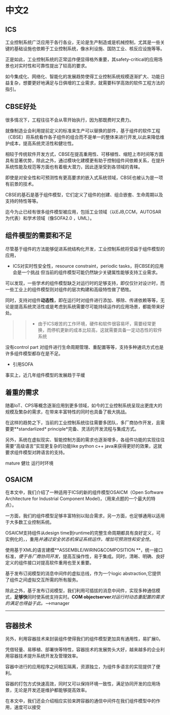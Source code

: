 # 中文2

## ICS

工业控制系统广泛应用于各行各业，无论是生产制造或是机械控制，尤其是一些关键的基础设施也依赖于工业控制系统，像水利设施、国防工业、核反应设施等等。

正是如此，工业控制系统的正常运作便显得格外重要，其safety-critical的应用场景也对实时性和可靠性提出了较高的要求。

如今集成化、网络化、智能化的发展趋势使得工业控制系统规模逐渐扩大、功能日益复杂，想要更好地满足与日俱增的工业需求，就需要科学高效的软件工程方法的指引。

## CBSE好处

很多情况下，工程往往不会从零开始执行，因为那既费时又费力。

就像制造业会利用提前定义的标准来生产可以替换的部件，基于组件的软件工程（CBSE）将系统看作各子组件的组合而不是单一的整体来进行开发,以此来降低维护成本，提高系统灵活性和健壮性。

相较于传统软件开发方式，CBSE在提高重用性、可移植性、缩短上市时间等方面具有显著优势，除此之外，通过模块化建模更有助于控制组件间依赖关系，在提升系统性能及规范等方面也有着极大潜力，因此逐渐受到各领域的青睐。

即使是对安全性和可预测性有更高要求的嵌入式系统领域，CBSE也被认为是一项有前景的技术。

CBSE的基石是基于组件模型，它们定义了组件的创建、组合嵌套、生命周期以及支持的特性等等。

迄今为止已经有很多组件模型被应用，包括工业领域（以EJB,CCM，AUTOSAR为代表）和学术领域（像SOFA2.0 ，UML）。

## 组件模型的需要和不足

尽管基于组件的方法能够促进系统结构化开发，工业控制系统将受益于组件模型的应用，

+ ICS对实时性安全性，resource constraint，periodic tasks，将CBSE的应用会是一个挑战    但当前的组件模型可能仍然缺少关键属性能够支持工业需求。

可以发现，一些学术的组件模型缺乏对运行时的足够支持，即仅仅针对设计时，而一些工业上的组件模型则对组件的层次构建和高级特性做了牺牲。

同时，支持对组件**动态性**，即在运行时对组件进行添加、移除、传递依赖等等，无论是提高系统灵活性或是考虑到系统需要尽可能持续运作的应用场景，都能带来好处。

> > + 由于ICS艰苦的工作环境，硬件和软件很容易坏，需要经常更换，而停机更新的成本比较高，这就需要具备一定动态性的软件系统

没有control part 对组件进行生命周期管理、重配置等等，支持多种通讯方式也是许多组件模型都存在是不足。

+ 引用SOFA



事实上，近几年组件模型的发展趋于平缓



## 着重的需求

随着IoT、CPS等概念逐渐应用到更多领域，如今的工业控制系统呈现出更庞大的规模及繁杂的需求，在带来丰富特性的同时也具备了极大挑战。

在这样的趋势之下，当前的工业控制系统往往需要多团队，多厂商协作开发，且需要更**standarlized* principle*完备、灵活的开发流程与集成方式。

另外，系统在虚拟现实、智能控制方面的需求也逐渐增多，各组件功能的实现往往需要“高级语言”实现更复杂的功能like python c++ java来获得更好的效果，这就要求组件模型对跨语言的支持。

mature 健壮 运行时环境

## OSAICM

在本文中，我们介绍了一种适用于ICS的新的组件模型OSAICM（Open Software Architecture for Industrial Component Model)，（用来点题的一个最大的特点）。

一方面，我们的组件模型足够丰富特别以贴合需求，另一方面，也足够通用以适用于大多数工业控制系统。

OSAICM支持组件从design time到runtime的完整生命周期都具有良好定义，可实例化的，，重用*并通过安全状态机保证系统运作，增加可预测性和安全性*。

使用基于XML的语言建模**ASSEMBLE/WIRING&COMPOSITION **，统一接口标准，*便于各厂商协同开发*，提高互操作性，易于集成。同时，清晰、明确、良好定义的组件接口对提高软件重用也至关重要。

基于发布订阅模型的消息中间件的虚拟总线，作为一个logic abstraction,它提供了组件之间虚拟交互所需的所有服务。

除此之外，基于发布订阅模型，我们利用可插拔的消息中间件，实现多种通信模式，**足够快**同时使系统支持实时。**COM objectserver***对运行时动态重配置的需求的满足也得益于此。*-->manager

****



## 容器技术

另外，利用容器技术来封装组件使得我们的组件模型更加具有通用性，易扩展0。

凭借轻量、易移植、部署快等特性，容器技术的发展势头大好，越来越多的企业利用容器技术提升系统开发及管理效率。

容器中进行的应用程序之间相互隔离，资源独立，为组件多语言的实现提供了便利。

容器的打包方式快速高效，同时又可以保持环境一致性，满足协同开发的应用场景，无论是开发还是维护都能够提高效率。

在本文中，我们还会介绍相应实验来跨容器的通信中间件在我们组件模型中的作用，速度可以接受



